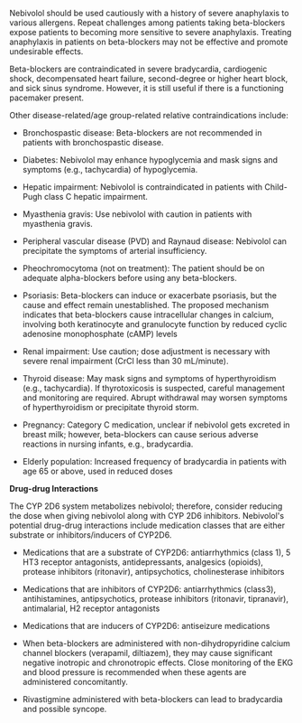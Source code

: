 Nebivolol should be used cautiously with a history of severe anaphylaxis to various allergens. Repeat challenges among patients taking beta-blockers expose patients to becoming more sensitive to severe anaphylaxis. Treating anaphylaxis in patients on beta-blockers may not be effective and promote undesirable effects.

Beta-blockers are contraindicated in severe bradycardia, cardiogenic shock, decompensated heart failure, second-degree or higher heart block, and sick sinus syndrome. However, it is still useful if there is a functioning pacemaker present.

Other disease-related/age group-related relative contraindications include:

- Bronchospastic disease: Beta-blockers are not recommended in patients with bronchospastic disease.

- Diabetes: Nebivolol may enhance hypoglycemia and mask signs and symptoms (e.g., tachycardia) of hypoglycemia.

- Hepatic impairment: Nebivolol is contraindicated in patients with Child-Pugh class C hepatic impairment.

- Myasthenia gravis: Use nebivolol with caution in patients with myasthenia gravis.

- Peripheral vascular disease (PVD) and Raynaud disease: Nebivolol can precipitate the symptoms of arterial insufficiency.

- Pheochromocytoma (not on treatment): The patient should be on adequate alpha-blockers before using any beta-blockers.

- Psoriasis: Beta-blockers can induce or exacerbate psoriasis, but the cause and effect remain unestablished. The proposed mechanism indicates that beta-blockers cause intracellular changes in calcium, involving both keratinocyte and granulocyte function by reduced cyclic adenosine monophosphate (cAMP) levels

- Renal impairment: Use caution; dose adjustment is necessary with severe renal impairment (CrCl less than 30 mL/minute).

- Thyroid disease: May mask signs and symptoms of hyperthyroidism (e.g., tachycardia). If thyrotoxicosis is suspected, careful management and monitoring are required. Abrupt withdrawal may worsen symptoms of hyperthyroidism or precipitate thyroid storm.

- Pregnancy: Category C medication, unclear if nebivolol gets excreted in breast milk; however, beta-blockers can cause serious adverse reactions in nursing infants, e.g., bradycardia.

- Elderly population: Increased frequency of bradycardia in patients with age 65 or above, used in reduced doses

**Drug-drug Interactions**

The CYP 2D6 system metabolizes nebivolol; therefore, consider reducing the dose when giving nebivolol along with CYP 2D6 inhibitors. Nebivolol's potential drug-drug interactions include medication classes that are either substrate or inhibitors/inducers of CYP2D6.

- Medications that are a substrate of CYP2D6: antiarrhythmics (class 1), 5 HT3 receptor antagonists, antidepressants, analgesics (opioids), protease inhibitors (ritonavir), antipsychotics, cholinesterase inhibitors

- Medications that are inhibitors of CYP2D6: antiarrhythmics (class3), antihistamines, antipsychotics, protease inhibitors (ritonavir, tipranavir), antimalarial, H2 receptor antagonists

- Medications that are inducers of CYP2D6: antiseizure medications

- When beta-blockers are administered with non-dihydropyridine calcium channel blockers (verapamil, diltiazem), they may cause significant negative inotropic and chronotropic effects. Close monitoring of the EKG and blood pressure is recommended when these agents are administered concomitantly.

- Rivastigmine administered with beta-blockers can lead to bradycardia and possible syncope.